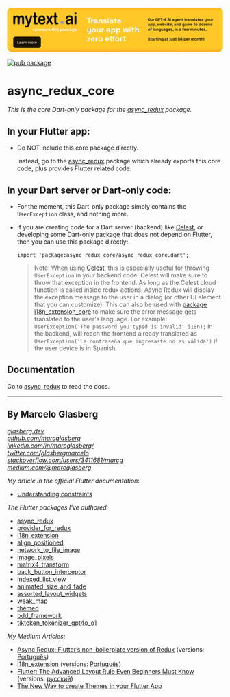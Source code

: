 [![](./example/SponsoredByMyTextAi.png)](https://mytext.ai)

[![pub package](https://img.shields.io/pub/v/async_redux_core.svg)](https://pub.dartlang.org/packages/async_redux_core  )

# async_redux_core

_This is the core Dart-only package for
the [async_redux](https://pub.dev/packages/async_redux) package._

## In your Flutter app:

* Do NOT include this core package directly.

  Instead, go to the [async_redux](https://pub.dev/packages/async_redux) package which
  already exports this core code, plus provides Flutter related code.

## In your Dart server or Dart-only code:

* For the moment, this Dart-only package simply contains the `UserException` class, and nothing
  more.

* If you are creating code for a Dart server (backend) like [Celest](https://celest.dev/), or
  developing some Dart-only package that does not depend on Flutter, then you can use this package
  directly:

  ```
  import 'package:async_redux_core/async_redux_core.dart';
  ```                                                              

  > Note: When using [Celest](https://celest.dev/), this is especially useful for
  throwing `UserException` in your backend code. Celest will make sure to throw that exception
  in the frontend. As long as the Celest cloud function is called inside redux actions, Async Redux
  will display the exception message to the user in a dialog (or other UI element that you can
  customize). This can also be used
  with [package i18n_extension_core](https://pub.dartlang.org/packages/i18n_extension_core)
  to make sure the error message gets translated to the user's language.
  For example: `UserException('The password you typed is invalid'.i18n);` in the backend, will
  reach the frontend already translated
  as `UserException('La contraseña que ingresaste no es válida')` if the user device is in Spanish.

## Documentation

Go to [async_redux](https://pub.dev/packages/async_redux) to read the docs.

***

## By Marcelo Glasberg

<a href="https://glasberg.dev">_glasberg.dev_</a>
<br>
<a href="https://github.com/marcglasberg">_github.com/marcglasberg_</a>
<br>
<a href="https://www.linkedin.com/in/marcglasberg/">_linkedin.com/in/marcglasberg/_</a>
<br>
<a href="https://twitter.com/glasbergmarcelo">_twitter.com/glasbergmarcelo_</a>
<br>
<a href="https://stackoverflow.com/users/3411681/marcg">
_stackoverflow.com/users/3411681/marcg_</a>
<br>
<a href="https://medium.com/@marcglasberg">_medium.com/@marcglasberg_</a>
<br>

*My article in the official Flutter documentation*:

* <a href="https://flutter.dev/docs/development/ui/layout/constraints">Understanding
  constraints</a>

*The Flutter packages I've authored:*

* <a href="https://pub.dev/packages/async_redux">async_redux</a>
* <a href="https://pub.dev/packages/provider_for_redux">provider_for_redux</a>
* <a href="https://pub.dev/packages/i18n_extension">i18n_extension</a>
* <a href="https://pub.dev/packages/align_positioned">align_positioned</a>
* <a href="https://pub.dev/packages/network_to_file_image">network_to_file_image</a>
* <a href="https://pub.dev/packages/image_pixels">image_pixels</a>
* <a href="https://pub.dev/packages/matrix4_transform">matrix4_transform</a>
* <a href="https://pub.dev/packages/back_button_interceptor">back_button_interceptor</a>
* <a href="https://pub.dev/packages/indexed_list_view">indexed_list_view</a>
* <a href="https://pub.dev/packages/animated_size_and_fade">animated_size_and_fade</a>
* <a href="https://pub.dev/packages/assorted_layout_widgets">assorted_layout_widgets</a>
* <a href="https://pub.dev/packages/weak_map">weak_map</a>
* <a href="https://pub.dev/packages/themed">themed</a>
* <a href="https://pub.dev/packages/bdd_framework">bdd_framework</a>
* <a href="https://pub.dev/packages/tiktoken_tokenizer_gpt4o_o1">
  tiktoken_tokenizer_gpt4o_o1</a>

*My Medium Articles:*

* <a href="https://medium.com/flutter-community/https-medium-com-marcglasberg-async-redux-33ac5e27d5f6">
  Async Redux: Flutter’s non-boilerplate version of Redux</a> 
  (versions: <a href="https://medium.com/flutterando/async-redux-pt-brasil-e783ceb13c43">
  Português</a>)
* <a href="https://medium.com/flutter-community/i18n-extension-flutter-b966f4c65df9">
  i18n_extension</a> 
  (versions: <a href="https://medium.com/flutterando/qual-a-forma-f%C3%A1cil-de-traduzir-seu-app-flutter-para-outros-idiomas-ab5178cf0336">
  Português</a>)
* <a href="https://medium.com/flutter-community/flutter-the-advanced-layout-rule-even-beginners-must-know-edc9516d1a2">
  Flutter: The Advanced Layout Rule Even Beginners Must Know</a> 
  (versions: <a href="https://habr.com/ru/post/500210/">русский</a>)
* <a href="https://medium.com/flutter-community/the-new-way-to-create-themes-in-your-flutter-app-7fdfc4f3df5f">
  The New Way to create Themes in your Flutter App</a> 
